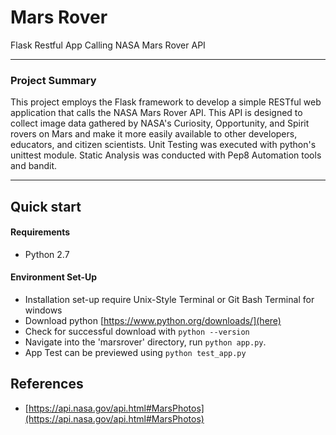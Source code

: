 # Mars Rover 
Flask Restful App Calling NASA Mars Rover API 

---

### Project Summary
This project employs the Flask framework to develop a simple RESTful web application that calls the NASA Mars Rover API. This API is designed to collect image data gathered by NASA's Curiosity, Opportunity, and Spirit rovers on Mars and make it more easily available to other developers, educators, and citizen scientists.
Unit Testing was executed with python's unittest module. Static Analysis was conducted with Pep8 Automation tools and bandit. 

---

## Quick start
#### Requirements
- Python 2.7

#### Environment Set-Up
- Installation set-up require Unix-Style Terminal or Git Bash Terminal for windows
- Download python [https://www.python.org/downloads/](here)
- Check for successful download with `python --version`
- Navigate into the 'marsrover' directory, run ```python app.py```.
- App Test can be previewed using ```python test_app.py```


## References
- [https://api.nasa.gov/api.html#MarsPhotos](https://api.nasa.gov/api.html#MarsPhotos)


